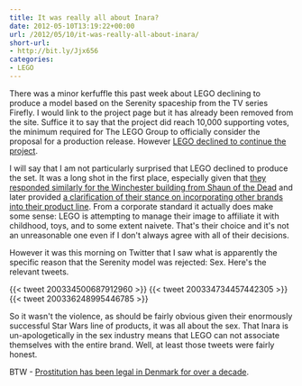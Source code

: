 ```yaml
---
title: It was really all about Inara?
date: 2012-05-10T13:19:22+00:00
url: /2012/05/10/it-was-really-all-about-inara/
short-url:
- http://bit.ly/Jjx656
categories:
- LEGO
---
```

There was a minor kerfuffle this past week about LEGO declining to produce a model based on the Serenity spaceship from the TV series Firefly. I would link to the project page but it has already been removed from the site. Suffice it to say that the project did reach 10,000 supporting votes, the minimum required for The LEGO Group to officially consider the proposal for a production release. However <a href="http://legocuusoo.posterous.com/congratulations-to-the-firefly-serenity-plays" target="_blank">LEGO declined to continue the project</a>.

I will say that I am not particularly surprised that LEGO declined to produce the set. It was a long shot in the first place, especially given that <a href="http://legocuusoo.posterous.com/results-of-the-lego-review-for-the-winchester" target="_blank">they responded similarly for the Winchester building from Shaun of the Dead</a> and later provided <a href="http://legocuusoo.posterous.com/brand-standards-what-makes-an-appropriate-leg" target="_blank">a clarification of their stance on incorporating other brands into their product line</a>. From a corporate standard it actually does make some sense: LEGO is attempting to manage their image to affiliate it with childhood, toys, and to some extent naivete. That's their choice and it's not an unreasonable one even if I don't always agree with all of their decisions.

However it was this morning on Twitter that I saw what is apparently the specific reason that the Serenity model was rejected: Sex. Here's the relevant tweets.

{{< tweet 200334500687912960 >}}
{{< tweet 200334734457442305 >}}
{{< tweet 200336248995446785 >}}

So it wasn't the violence, as should be fairly obvious given their enormously successful Star Wars line of products, it was all about the sex. That Inara is un-apologetically in the sex industry means that LEGO can not associate themselves with the entire brand. Well, at least those tweets were fairly honest.

BTW - <a href="http://en.wikipedia.org/wiki/Prostitution_in_Denmark" target="_blank">Prostitution has been legal in Denmark for over a decade</a>.
